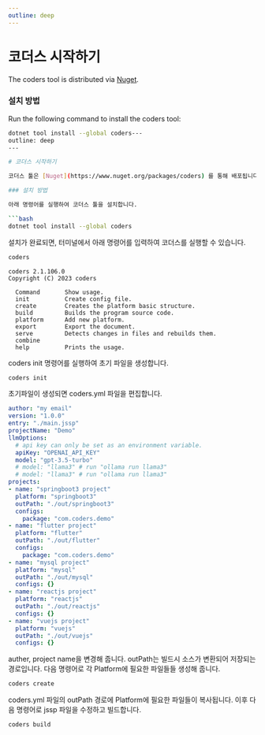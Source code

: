 ```yaml
---
outline: deep
---
```


# 코더스 시작하기

The coders tool is distributed via [Nuget](https://www.nuget.org/packages/coders).

### 설치 방법

Run the following command to install the coders tool:

```bash
dotnet tool install --global coders---
outline: deep
---

# 코더스 시작하기

코더스 툴은 [Nuget](https://www.nuget.org/packages/coders) 를 통해 배포됩니다.

### 설치 방법

아래 명령어를 실행하여 코더스 툴을 설치합니다.

```bash
dotnet tool install --global coders
```

설치가 완료되면, 터미널에서 아래 명령어를 입력하여 코더스를 실행할 수 있습니다.

```bash
coders
```

```
coders 2.1.106.0
Copyright (C) 2023 coders

  Command       Show usage.
  init          Create config file.
  create        Creates the platform basic structure.
  build         Builds the program source code.
  platform      Add new platform.
  export        Export the document.
  serve         Detects changes in files and rebuilds them.
  combine
  help          Prints the usage.
  ```


coders init 명령어를 실행하여 초기 파일을 생성합니다.

```bash
coders init
```

초기파일이 생성되면 coders.yml 파일을 편집합니다.

```yml
author: "my email"
version: "1.0.0"
entry: "./main.jssp"
projectName: "Demo"
llmOptions:
  # api key can only be set as an environment variable.
  apiKey: "OPENAI_API_KEY"
  model: "gpt-3.5-turbo"
  # model: "llama3" # run "ollama run llama3"
  # model: "llama3" # run "ollama run llama3"
projects:
- name: "springboot3 project"
  platform: "springboot3"
  outPath: "./out/springboot3"
  configs:
    package: "com.coders.demo"
- name: "flutter project"
  platform: "flutter"
  outPath: "./out/flutter"
  configs:
    package: "com.coders.demo"
- name: "mysql project"
  platform: "mysql"
  outPath: "./out/mysql"
  configs: {}
- name: "reactjs project"
  platform: "reactjs"
  outPath: "./out/reactjs"
  configs: {}
- name: "vuejs project"
  platform: "vuejs"
  outPath: "./out/vuejs"
  configs: {}
```
auther, project name을 변경해 줍니다. outPath는 빌드시 소스가 변환되어 저장되는 경로입니다.
다음 명령어로 각 Platform에 필요한 파일들들 생성해 줍니다.

```bash
coders create
```

coders.yml 파일의 outPath 경로에 Platform에 필요한 파일들이 복사됩니다.
이후 다음 명령어로 jssp 파일을 수정하고 빌드합니다.

```bash
coders build
```

